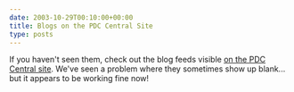 ```yaml
---
date: 2003-10-29T00:10:00+00:00
title: Blogs on the PDC Central Site
type: posts
---
```

If you haven't seen them, check out the blog feeds visible [on the PDC Central site](http://msdn.microsoft.com/events/pdc/community/blogs/default.aspx). We've seen a problem where they sometimes show up blank... but it appears to be working fine now!
